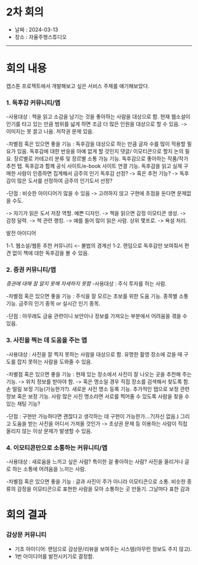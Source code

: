 # 2차 회의
  - 날짜 :  2024-03-13
  - 장소 : 자율주행스튜디오

---
# 회의 내용
캡스톤 프로젝트에서 개발해보고 싶은 서비스 주제를 얘기해보았다.
### 1. 독후감 커뮤니티/앱
-사용대상
: 책을 읽고 소감을 남기는 것을 좋아하는 사람을 대상으로 함. 현재 웹소설이 인기를 타고 있는 만큼 범위를 넓게 하면 조금 더 많은 인원을 대상으로 할 수 있음. -> 이미지는 못 끌고 나옴. 저작권 문제 있음.

-차별점 혹은 있으면 좋을 기능
: 독후감을 대상으로 하는 만큼 글자 수를 많이 적용할 필요가 있음.
 독후감에 대한 반응을 아예 없게 할 것인지 댓글/ 이모티콘으로 할지 논의 필요.
 장르별로 카테고리 분류 및 장르별 소통 가능 기능.
 독후감으로 좋아하는 작품/작가 추천 탭.
 독후감과 함께 공식 사이트/e-book 사이트 연결 기능.
 독후감을 읽고 실제 구매한 사람이 인증하면 집계해서 금주의 인기 독후감 선정? -> 혹은 추천 기능? -> 독후감이 많은 도서를 선정하여 금주의 인기도서 선정?

-단점
: 비슷한 아이디어가 많을 수 있음 -> 고려하지 않고 구현에 초점을 둔다면 문제없을 수도.

-> 자기가 읽은 도서 저장 역할. 예쁜 디자인.
-> 책을 읽으면 감정 이모티콘 생성. -> 감정 달력.
-> 책 관련 랭킹. -> 예를 들어 많이 읽은 사람. 상위 몇프로.
-> 욕설 처리. 

발전 아이디어

1-1. 웹소설/웹툰 추천 커뮤니티 <- 불법의 경계선
1-2. 랜덤으로 독후감만 보여줘서 편견 없이 책에 대한 독후감을 볼 수 있음. 


### 2. 증권 커뮤니티/앱
*증권에 대해 잘 알지 못해 자세하지 못함*
-사용대상
: 주식 투자를 하는 사람.

-차별점 혹은 있으면 좋을 기능
: 주식을 잘 모르는 초보를 위한 도움 기능.
 종목별 소통 기능.
 금주의 인기 종목 or 실시간 인기 종목.
 
-단점
: 아무래도 금융 관련이니 보안이나 정보를 가져오는 부분에서 어려움을 겪을 수 있음. 

### 3. 사진을 찍는 데 도움을 주는 앱
-사용대상
: 사진을 잘 찍지 못하는 사람을 대상으로 함. 유명한 촬영 장소에 갔을 때 구도를 잡지 못하는 사람을 도와줄 수 있음.

-차별점 혹은 있으면 좋을 기능
: 현재 있는 장소에서 사진이 잘 나오는 곳을 추천해 주는 기능. -> 위치 정보를 받아야 함. -> 혹은 명소일 경우 직접 장소를 검색해서 찾도록 함.
 손 떨림 보정 기능(가능한가?).
 새로운 사진 명소 등록 기능.
 추가적인 탭으로 보정 관련 정보 혹은 보정 기능.
 사람 많은 사진 명소라면 서로를 찍어줄 수 있도록 사람을 찾을 수 있는 채팅 기능?

-단점
: 구현만 가능하다면 괜찮다고 생각하는 데 구현이 가능한가....?(자신 없음.)
 그리고 도움을 받는 사진을 어디서 가져올 것인가 -> 초상권 문제 등 이용하는 사람이 직접 올리지 않는 이상 문제가 발생할 수 있음. 

### 4. 이모티콘만으로 소통하는 커뮤니티/앱
-사용대상
: 새로움을 느끼고 싶은 사람? 특이한 걸 좋아하는 사람? 사진을 올리거나 글로 하는 소통에 어려움을 느끼는 사람.

-차별점 혹은 있으면 좋을 기능
: 글과 사진이 주가 아니라 이모티콘으로 소통.
 비슷한 종류의 감정을 이모티콘으로 표현한 사람을 모아 소통하는 곳 만들기.
 그날마다 표한 감과
 
  # 회의 결과
  
  ### 감상문 커뮤니티
- 기초 아이디어: 랜덤으로 감상문/리뷰을 보여주는 시스템(아무런 정보도 주지 않고).
- 1번 아이디어를 발전시키기로 결정함.

